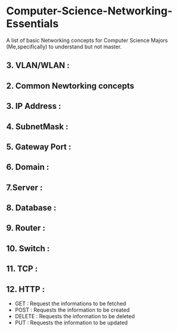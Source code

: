 # Computer-Science-Networking-Essentials
A list of basic Networking concepts for Computer Science Majors (Me,specifically) to understand but not master.


## 3. VLAN/WLAN : 
## 2. Common Newtorking concepts
## 3. IP Address : 
## 4. SubnetMask : 
## 5. Gateway Port :
## 6. Domain : 
## 7.Server : 
## 8. Database : 
## 9. Router : 
## 10. Switch : 
## 11. TCP : 
## 12. HTTP : 

  * GET : Request the informations to be fetched
  * POST : Requests the information to be created
  * DELETE : Requests the information to be deleted
  * PUT : Requests the information to be updated

